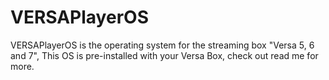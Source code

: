 # VERSAPlayerOS
VERSAPlayerOS is the operating system for the streaming box "Versa 5, 6 and 7", This OS is pre-installed with your Versa Box, check out read me for more.
